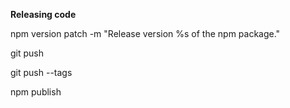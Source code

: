**Releasing code**

npm version patch -m "Release version %s of the npm package."

git push

git push --tags

npm publish


